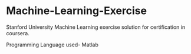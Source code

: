 # Machine-Learning-Exercise
Stanford University Machine Learning exercise solution for certification in coursera.

Programming Language used- Matlab
